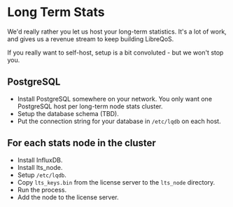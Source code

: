 # Long Term Stats

We'd really rather you let us host your long-term statistics. It's a lot
of work, and gives us a revenue stream to keep building LibreQoS.

If you really want to self-host, setup is a bit convoluted - but we won't
stop you.

## PostgreSQL

* Install PostgreSQL somewhere on your network. You only want one PostgreSQL host per long-term node stats cluster.
* Setup the database schema (TBD).
* Put the connection string for your database in `/etc/lqdb` on each host.

## For each stats node in the cluster

* Install InfluxDB.
* Install lts_node.
* Setup `/etc/lqdb`.
* Copy `lts_keys.bin` from the license server to the `lts_node` directory.
* Run the process.
* Add the node to the license server.
